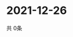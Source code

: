 # 2021-12-26
  共 0条

  <!-- BEGIN -->
  <!-- 最后更新时间Sun Dec 26 2021 13:13:02 GMT+0000 (Coordinated Universal Time) -->
  
  <!-- END -->
  
  